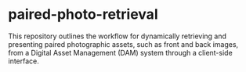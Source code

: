# paired-photo-retrieval
This repository outlines the workflow for dynamically retrieving and presenting paired photographic assets, such as front and back images, from a Digital Asset Management (DAM) system through a client-side interface.
